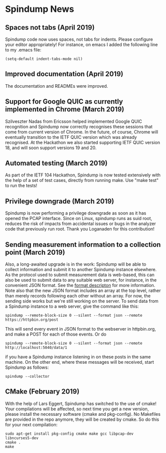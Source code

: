 # Spindump News

## Spaces not tabs (April 2019)

Spindump code now uses spaces, not tabs for indents. Please configure your editor appropriately! For instance, on emacs I added the following line to my .emacs file:

    (setq-default indent-tabs-mode nil)

## Improved documentation (April 2019)

The documentation and READMEs were improved.

## Support for Google QUIC as currently implemented in Chrome (March 2019)

Szilveszter Nadas from Ericsson helped implemented Google QUIC recognition and Spindump now correctly recognises these sessions that come from current version of Chrome. In the future, of course, Chrome will eventually transition to the IETF QUIC version which was already recognised. At the Hackathon we also started supporting IETF QUIC version 18, and will soon support versions 19 and 20.

## Automated testing (March 2019)

As part of the IETF 104 Hackathon, Spindump is now tested extensively with the help of a set of test cases, directly from running make. Use "make test" to run the tests!

## Privilege downgrade (March 2019)

Spindump is now performing a privilege downgrade as soon as it has opened the PCAP interface. Since on Linux, spindump runs as suid root, reduces the risk of impacts from accidental issues or bugs in the analyzer code that previously run  root. Thank you Loganaden for this contribution!

## Sending measurement information to a collection point (March 2019)

Also, a long-awaited upgrade is in the work: Spindump will be able to collect information and submit it to another Spindump instance elsewhere. As the protocol used to submit measurement data is web-based, this can also be used to submit data to any suitable web server, for instance, in the convenient JSON format. See the [format descripton](https://github.com/EricssonResearch/spindump/blob/master/Format.md) for more information. Note also that the new JSON format includes an array at the top level, rather than merely records following each other without an array. For now, the sending side works but we're still working on the server. To send data from a Spindump instance to a web server, give the command like this:

    spindump --remote-block-size 0 --silent --format json --remote https://httpbin.org/post

This will send every event in JSON format to the webserver in httpbin.org, and make a POST for each of those events. Or do

    spindump --remote-block-size 0 --silent --format json --remote http://localhost:5040/data/1

if you have a Spindump instance listening in on these posts in the same machine. On the other end, where these messages will be received, start Spindump as follows:

    spindump --collector

## CMake (February 2019)

With the help of Lars Eggert, Spindump has switched to the use of cmake! Your compilations will be affected, so next time you get a new version, please install the necessary software (cmake and pkg-config). No Makefiles are provided in the repo anymore, they will be created by cmake. So do this for your next compilation:

    sudo apt-get install pkg-config cmake make gcc libpcap-dev libncurses5-dev
    cmake .
    make
